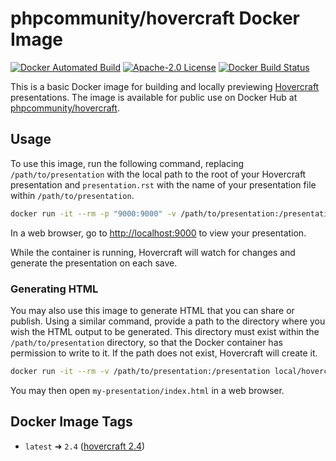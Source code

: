 # phpcommunity/hovercraft Docker Image

[![Docker Automated Build](https://img.shields.io/docker/automated/phpcommunity/hovercraft.svg?style=flat-square)](https://hub.docker.com/r/phpcommunity/hovercraft/) [![Apache-2.0 License](https://img.shields.io/github/license/phpcommunity/docker-hovercraft.svg?style=flat-square)](https://github.com/phpcommunity/docker-hovercraft/blob/master/LICENSE) [![Docker Build Status](https://img.shields.io/docker/build/phpcommunity/hovercraft.svg?style=flat-square)](https://hub.docker.com/r/phpcommunity/hovercraft/builds/)

This is a basic Docker image for building and locally previewing
[Hovercraft](https://github.com/regebro/hovercraft) presentations. The image is
available for public use on Docker Hub at
[phpcommunity/hovercraft](https://hub.docker.com/r/phpcommunity/hovercraft/).

## Usage

To use this image, run the following command, replacing `/path/to/presentation`
with the local path to the root of your Hovercraft presentation and
`presentation.rst` with the name of your presentation file within
`/path/to/presentation`.

``` bash
docker run -it --rm -p "9000:9000" -v /path/to/presentation:/presentation local/hovercraft presentation.rst
```

In a web browser, go to <http://localhost:9000> to view your presentation.

While the container is running, Hovercraft will watch for changes and generate
the presentation on each save.

### Generating HTML

You may also use this image to generate HTML that you can share or publish.
Using a similar command, provide a path to the directory where you wish the
HTML output to be generated. This directory must exist within the
`/path/to/presentation` directory, so that the Docker container has permission
to write to it. If the path does not exist, Hovercraft will create it.

``` bash
docker run -it --rm -v /path/to/presentation:/presentation local/hovercraft presentation.rst my-presentation/
```

You may then open `my-presentation/index.html` in a web browser.

## Docker Image Tags

* `latest` ➜ `2.4` ([hovercraft 2.4][])


[hovercraft 2.4]: https://github.com/regebro/hovercraft/releases/tag/2.4
